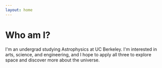 ```yaml
---
layout: home
---
```

# Who am I?

I'm an undergrad studying Astrophysics at UC Berkeley. I'm interested in arts, science, and
engineering, and I hope to apply all three to explore space and discover more about the universe.

